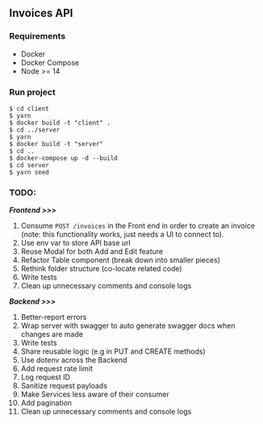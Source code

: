 ## Invoices API

### Requirements

- Docker
- Docker Compose
- Node >= 14

### Run project

```
$ cd client
$ yarn
$ docker build -t "client" .
$ cd ../server
$ yarn
$ docker build -t "server"
$ cd ..
$ docker-compose up -d --build
$ cd server
$ yarn seed
```

### TODO:

___Frontend >>>___

1. Consume `POST /invoices` in the Front end in order to create an invoice (note: this functionality works, just needs a UI to connect to).
2. Use env var to store API base url
3. Reuse Modal for both Add and Edit feature
4. Refactor Table component (break down into smaller pieces)
5. Rethink folder structure (co-locate related code)
6. Write tests
7. Clean up unnecessary comments and console logs

___Backend >>>___

1. Better-report errors
2. Wrap server with swagger to auto generate swagger docs when changes are made
3. Write tests
4. Share reusable logic (e.g in PUT and CREATE methods)
5. Use dotenv across the Backend
6. Add request rate limit
7. Log request ID
8. Sanitize request payloads
9. Make Services less aware of their consumer
10. Add pagination
11. Clean up unnecessary comments and console logs
